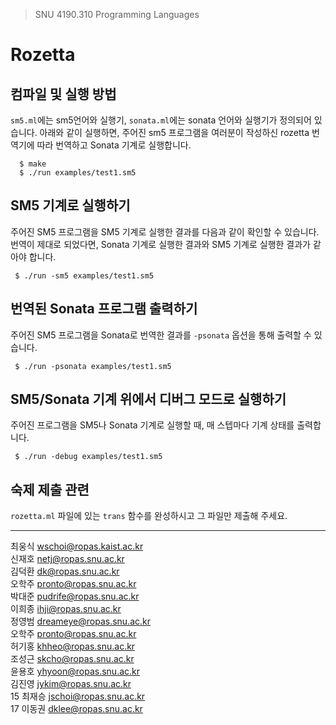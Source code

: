 > SNU 4190.310 Programming Languages

# Rozetta

## 컴파일 및 실행 방법

 `sm5.ml`에는 sm5언어와 실행기, `sonata.ml`에는 sonata 언어와 실행기가 정의되어 있습니다.
 아래와 같이 실행하면, 주어진 sm5 프로그램을 여러분이 작성하신 rozetta 번역기에 따라 번역하고 Sonata 기계로 실행합니다.
```
  $ make
  $ ./run examples/test1.sm5
```

## SM5 기계로 실행하기

주어진 SM5 프로그램을 SM5 기계로 실행한 결과를 다음과 같이 확인할 수 있습니다.
번역이 제대로 되었다면, Sonata 기계로 실행한 결과와 SM5 기계로 실행한 결과가 같아야 합니다.
```
 $ ./run -sm5 examples/test1.sm5
```

## 번역된 Sonata 프로그램 출력하기

 주어진 SM5 프로그램을 Sonata로 번역한 결과를 `-psonata` 옵션을 통해 출력할 수 있습니다.
```
 $ ./run -psonata examples/test1.sm5
```

## SM5/Sonata 기계 위에서 디버그 모드로 실행하기

 주어진 프로그램을 SM5나 Sonata 기계로 실행할 때, 매 스텝마다 기계 상태를 출력합니다.
```
 $ ./run -debug examples/test1.sm5
```


## 숙제 제출 관련
 `rozetta.ml` 파일에 있는 `trans` 함수를 완성하시고 그 파일만 제출해 주세요.

---
최웅식 <wschoi@ropas.kaist.ac.kr> <br>
신재호 <netj@ropas.snu.ac.kr> <br>
김덕환 <dk@ropas.snu.ac.kr> <br>
오학주 <pronto@ropas.snu.ac.kr> <br>
박대준 <pudrife@ropas.snu.ac.kr> <br>
이희종 <ihji@ropas.snu.ac.kr> <br>
정영범 <dreameye@ropas.snu.ac.kr> <br>
오학주 <pronto@ropas.snu.ac.kr> <br>
허기홍 <khheo@ropas.snu.ac.kr> <br>
조성근 <skcho@ropas.snu.ac.kr> <br>
윤용호 <yhyoon@ropas.snu.ac.kr> <br>
김진영 <jykim@ropas.snu.ac.kr> <br>
15 최재승 <jschoi@ropas.snu.ac.kr> <br>
17 이동권 <dklee@ropas.snu.ac.kr> <br>
